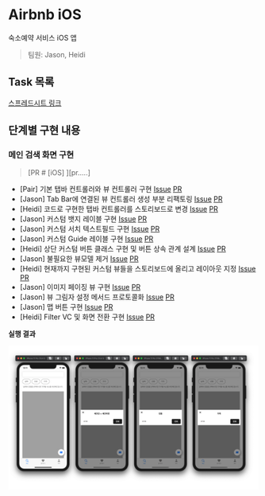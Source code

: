 
# Airbnb iOS

숙소예약 서비스 iOS 앱

> 팀원: Jason, Heidi

## Task 목록

[스프레드시트 링크][spreadsheet]

## 단계별 구현 내용

### 메인 검색 화면 구현

> [PR # [iOS] ][pr.....]

* [Pair] 기본 탭바 컨트롤러와 뷰 컨트롤러 구현 [Issue][issue3] [PR][pr4]
* [Jason] Tab Bar에 연결된 뷰 컨트롤러 생성 부분 리팩토링 [Issue][issue11] [PR][pr12]
* [Heidi] 코드로 구현한 탭바 컨트롤러를 스토리보드로 변경 [Issue][issue15] [PR][pr16]
* [Jason] 커스텀 뱃지 레이블 구현 [Issue][issue6] [PR][pr20]
* [Jason] 커스텀 서치 텍스트필드 구현 [Issue][issue7] [PR][pr22]
* [Jason] 커스텀 Guide 레이블 구현 [Issue][issue8] [PR][pr23]
* [Heidi] 상단 커스텀 버튼 클래스 구현 및 버튼 상속 관계 설계 [Issue][issue14] [PR][pr25]
* [Jason] 불필요한 뷰모델 제거 [Issue][issue27] [PR][pr28]
* [Heidi] 현재까지 구현된 커스텀 뷰들을 스토리보드에 올리고 레이아웃 지정 [Issue][issue30] [PR][pr35]
* [Jason] 이미지 페이징 뷰 구현 [Issue][issue5] [PR][pr37]
* [Jason] 뷰 그림자 설정 메서드 프로토콜화 [Issue][issue34] [PR][pr38]
* [Jason] 맵 버튼 구현 [Issue][issue40] [PR][pr46]
* [Heidi] Filter VC 및 화면 전환 구현 [Issue][issue49] [PR][pr56]


**실행 결과**

![result1](result1.png)




[spreadsheet]: https://docs.google.com/spreadsheets/d/1mEWSSgX4h4rGINgtG6D2y6Qk0B0QxjHbdrxlQimck3Y/edit?usp=sharing

[issue3]: https://github.com/codesquad-member-2020/airbnb-02/issues/3
[issue5]: https://github.com/codesquad-member-2020/airbnb-02/issues/5
[issue6]: https://github.com/codesquad-member-2020/airbnb-02/issues/6
[issue7]: https://github.com/codesquad-member-2020/airbnb-02/issues/7
[issue8]: https://github.com/codesquad-member-2020/airbnb-02/issues/8
[issue11]: https://github.com/codesquad-member-2020/airbnb-02/issues/11
[issue14]: https://github.com/codesquad-member-2020/airbnb-02/issues/14
[issue15]: https://github.com/codesquad-member-2020/airbnb-02/issues/15
[issue27]: https://github.com/codesquad-member-2020/airbnb-02/issues/27
[issue30]: https://github.com/codesquad-member-2020/airbnb-02/issues/30
[issue34]: https://github.com/codesquad-member-2020/airbnb-02/issues/34
[issue40]: https://github.com/codesquad-member-2020/airbnb-02/issues/40
[issue49]: https://github.com/codesquad-member-2020/airbnb-02/issues/49

[pr4]: https://github.com/codesquad-member-2020/airbnb-02/pull/4
[pr12]: https://github.com/codesquad-member-2020/airbnb-02/pull/12
[pr16]: https://github.com/codesquad-member-2020/airbnb-02/pull/16
[pr20]: https://github.com/codesquad-member-2020/airbnb-02/pull/20
[pr22]: https://github.com/codesquad-member-2020/airbnb-02/pull/22
[pr23]: https://github.com/codesquad-member-2020/airbnb-02/pull/23
[pr25]: https://github.com/codesquad-member-2020/airbnb-02/pull/25
[pr28]: https://github.com/codesquad-member-2020/airbnb-02/pull/28
[pr35]: https://github.com/codesquad-member-2020/airbnb-02/pull/35
[pr37]: https://github.com/codesquad-member-2020/airbnb-02/pull/37
[pr38]: https://github.com/codesquad-member-2020/airbnb-02/pull/38
[pr46]: https://github.com/codesquad-member-2020/airbnb-02/pull/46
[pr56]: https://github.com/codesquad-member-2020/airbnb-02/pull/56



